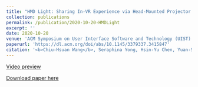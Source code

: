 ```yaml
---
title: "HMD Light: Sharing In-VR Experience via Head-Mounted Projector for Asymmetric Interaction"
collection: publications
permalink: /publication/2020-10-20-HMDLight
excerpt: ''
date: 2020-10-20
venue: 'ACM Symposium on User Interface Software and Technology (UIST) 2020'
paperurl: 'https://dl.acm.org/doi/abs/10.1145/3379337.3415847'
citation: '<b>Chiu-Hsuan Wang</b>, Seraphina Yong, Hsin-Yu Chen, Yuan-Syun Ye, and Liwei Chan. 2020. HMD Light: Sharing In-VR Experience via Head-Mounted Projector for Asymmetric Interaction. In Proceedings of the 33rd Annual ACM Symposium on User Interface Software and Technology (UIST ’20). Association for Computing Machinery, New York, NY, USA, 472–486.'
---
```

[Video preview](https://www.youtube.com/watch?v=bJ4tLogNWDI)

[Download paper here](http://wanglolly.github.io/files/2020_HMDLight.pdf)
